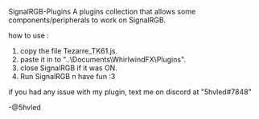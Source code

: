 SignalRGB-Plugins
A plugins collection that allows some components/peripherals to work on SignalRGB.

how to use :
1. copy the file Tezarre_TK61.js.
2. paste it in to "..\Documents\WhirlwindFX\Plugins".
3. close SignalRGB if it was ON.
4. Run SignalRGB n have fun :3

if you had any issue with my plugin, text me on discord at "5hvled#7848"

-@5hvled
